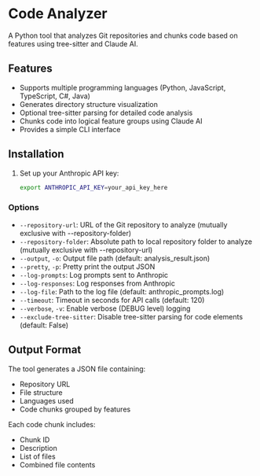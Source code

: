 # Code Analyzer

A Python tool that analyzes Git repositories and chunks code based on features using tree-sitter and Claude AI.

## Features

- Supports multiple programming languages (Python, JavaScript, TypeScript, C#, Java)
- Generates directory structure visualization
- Optional tree-sitter parsing for detailed code analysis
- Chunks code into logical feature groups using Claude AI
- Provides a simple CLI interface

## Installation

1. Set up your Anthropic API key:
   ```bash
   export ANTHROPIC_API_KEY=your_api_key_here
   ```

### Options

- `--repository-url`: URL of the Git repository to analyze (mutually exclusive with --repository-folder)
- `--repository-folder`: Absolute path to local repository folder to analyze (mutually exclusive with --repository-url)
- `--output`, `-o`: Output file path (default: analysis_result.json)
- `--pretty`, `-p`: Pretty print the output JSON
- `--log-prompts`: Log prompts sent to Anthropic
- `--log-responses`: Log responses from Anthropic
- `--log-file`: Path to the log file (default: anthropic_prompts.log)
- `--timeout`: Timeout in seconds for API calls (default: 120)
- `--verbose`, `-v`: Enable verbose (DEBUG level) logging
- `--exclude-tree-sitter`: Disable tree-sitter parsing for code elements (default: False)

## Output Format

The tool generates a JSON file containing:
- Repository URL
- File structure
- Languages used
- Code chunks grouped by features

Each code chunk includes:
- Chunk ID
- Description
- List of files
- Combined file contents

